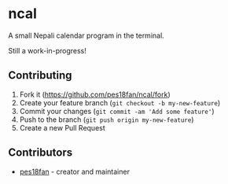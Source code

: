 # ncal

A small Nepali calendar program in the terminal.

Still a work-in-progress!

## Contributing

1. Fork it (<https://github.com/pes18fan/ncal/fork>)
2. Create your feature branch (`git checkout -b my-new-feature`)
3. Commit your changes (`git commit -am 'Add some feature'`)
4. Push to the branch (`git push origin my-new-feature`)
5. Create a new Pull Request

## Contributors

- [pes18fan](https://github.com/pes18fan) - creator and maintainer
